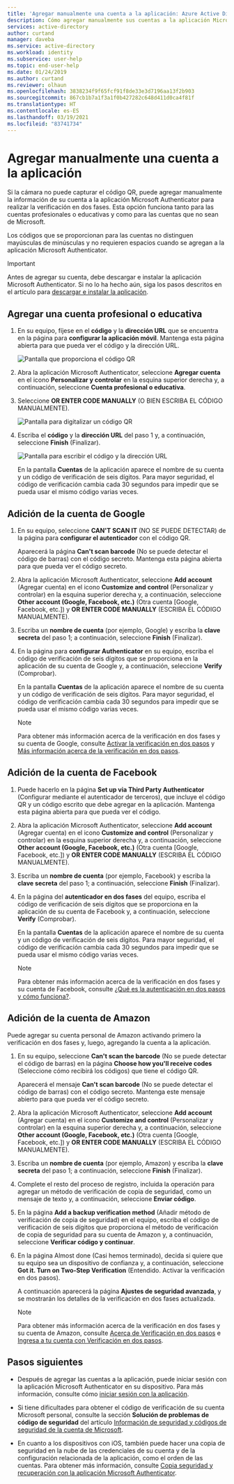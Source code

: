 ```yaml
---
title: 'Agregar manualmente una cuenta a la aplicación: Azure Active Directory | Microsoft Docs'
description: Cómo agregar manualmente sus cuentas a la aplicación Microsoft Authenticator para realizar la verificación en dos fases.
services: active-directory
author: curtand
manager: daveba
ms.service: active-directory
ms.workload: identity
ms.subservice: user-help
ms.topic: end-user-help
ms.date: 01/24/2019
ms.author: curtand
ms.reviewer: olhaun
ms.openlocfilehash: 3838234f9f65fcf91f8de33e3d7196aa13f2b903
ms.sourcegitcommit: 867cb1b7a1f3a1f0b427282c648d411d0ca4f81f
ms.translationtype: HT
ms.contentlocale: es-ES
ms.lasthandoff: 03/19/2021
ms.locfileid: "83741734"
---
```

# <a name="manually-add-an-account-to-the-app"></a>Agregar manualmente una cuenta a la aplicación

Si la cámara no puede capturar el código QR, puede agregar manualmente la información de su cuenta a la aplicación Microsoft Authenticator para realizar la verificación en dos fases. Esta opción funciona tanto para las cuentas profesionales o educativas y como para las cuentas que no sean de Microsoft.

Los códigos que se proporcionan para las cuentas no distinguen mayúsculas de minúsculas y no requieren espacios cuando se agregan a la aplicación Microsoft Authenticator.

>[!Important]
>Antes de agregar su cuenta, debe descargar e instalar la aplicación Microsoft Authenticator. Si no lo ha hecho aún, siga los pasos descritos en el artículo para [descargar e instalar la aplicación](user-help-auth-app-download-install.md).

## <a name="add-your-work-or-school-account"></a>Agregar una cuenta profesional o educativa

1. En su equipo, fíjese en el **código** y la **dirección URL** que se encuentra en la página para **configurar la aplicación móvil**. Mantenga esta página abierta para que pueda ver el código y la dirección URL.

    ![Pantalla que proporciona el código QR](./media/user-help-auth-app-add-account-manual/auth-app-barcode.png)

2. Abra la aplicación Microsoft Authenticator, seleccione **Agregar cuenta** en el icono **Personalizar y controlar** en la esquina superior derecha y, a continuación, seleccione **Cuenta profesional o educativa**.

3. Seleccione **OR ENTER CODE MANUALLY** (O BIEN ESCRIBA EL CÓDIGO MANUALMENTE).

    ![Pantalla para digitalizar un código QR](./media/user-help-auth-app-add-account-manual/auth-app-manual-code.png)

4. Escriba el **código** y la **dirección URL** del paso 1 y, a continuación, seleccione **Finish** (Finalizar).

    ![Pantalla para escribir el código y la dirección URL](./media/user-help-auth-app-add-account-manual/auth-app-code-url.png)

    En la pantalla **Cuentas** de la aplicación aparece el nombre de su cuenta y un código de verificación de seis dígitos. Para mayor seguridad, el código de verificación cambia cada 30 segundos para impedir que se pueda usar el mismo código varias veces.

## <a name="add-your-google-account"></a>Adición de la cuenta de Google

1. En su equipo, seleccione **CAN'T SCAN IT** (NO SE PUEDE DETECTAR) de la página para **configurar el autenticador** con el código QR.

    Aparecerá la página **Can't scan barcode** (No se puede detectar el código de barras) con el código secreto. Mantenga esta página abierta para que pueda ver el código secreto.

2. Abra la aplicación Microsoft Authenticator, seleccione **Add account** (Agregar cuenta) en el icono **Customize and control** (Personalizar y controlar) en la esquina superior derecha y, a continuación, seleccione **Other account (Google, Facebook, etc.)** (Otra cuenta [Google, Facebook, etc.]) y **OR ENTER CODE MANUALLY** (ESCRIBA EL CÓDIGO MANUALMENTE).

3. Escriba un **nombre de cuenta** (por ejemplo, Google) y escriba la **clave secreta** del paso 1; a continuación, seleccione **Finish** (Finalizar).

4. En la página para **configurar Authenticator** en su equipo, escriba el código de verificación de seis dígitos que se proporciona en la aplicación de su cuenta de Google y, a continuación, seleccione **Verify** (Comprobar).

    En la pantalla **Cuentas** de la aplicación aparece el nombre de su cuenta y un código de verificación de seis dígitos. Para mayor seguridad, el código de verificación cambia cada 30 segundos para impedir que se pueda usar el mismo código varias veces.

    >[!NOTE]
    >Para obtener más información acerca de la verificación en dos fases y su cuenta de Google, consulte [Activar la verificación en dos pasos](https://support.google.com/accounts/answer/185839) y [Más información acerca de la verificación en dos pasos](https://www.google.com/landing/2step/help.html).

## <a name="add-your-facebook-account"></a>Adición de la cuenta de Facebook

1. Puede hacerlo en la página **Set up via Third Party Authenticator** (Configurar mediante el autenticador de terceros), que incluye el código QR y un código escrito que debe agregar en la aplicación. Mantenga esta página abierta para que pueda ver el código.

2. Abra la aplicación Microsoft Authenticator, seleccione **Add account** (Agregar cuenta) en el icono **Customize and control** (Personalizar y controlar) en la esquina superior derecha y, a continuación, seleccione **Other account (Google, Facebook, etc.)** (Otra cuenta [Google, Facebook, etc.]) y **OR ENTER CODE MANUALLY** (ESCRIBA EL CÓDIGO MANUALMENTE).

3. Escriba un **nombre de cuenta** (por ejemplo, Facebook) y escriba la **clave secreta** del paso 1; a continuación, seleccione **Finish** (Finalizar).

4. En la página del **autenticador en dos fases** del equipo, escriba el código de verificación de seis dígitos que se proporciona en la aplicación de su cuenta de Facebook y, a continuación, seleccione **Verify** (Comprobar).

    En la pantalla **Cuentas** de la aplicación aparece el nombre de su cuenta y un código de verificación de seis dígitos. Para mayor seguridad, el código de verificación cambia cada 30 segundos para impedir que se pueda usar el mismo código varias veces.

    >[!NOTE]
    >Para obtener más información acerca de la verificación en dos fases y su cuenta de Facebook, consulte [¿Qué es la autenticación en dos pasos y cómo funciona?](https://www.facebook.com/help/148233965247823).

## <a name="add-your-amazon-account"></a>Adición de la cuenta de Amazon

Puede agregar su cuenta personal de Amazon activando primero la verificación en dos fases y, luego, agregando la cuenta a la aplicación.

1. En su equipo, seleccione **Can't scan the barcode** (No se puede detectar el código de barras) en la página **Choose how you'll receive codes** (Seleccione cómo recibirá los códigos) que tiene el código QR.

    Aparecerá el mensaje **Can't scan barcode** (No se puede detectar el código de barras) con el código secreto. Mantenga este mensaje abierto para que pueda ver el código secreto.

2. Abra la aplicación Microsoft Authenticator, seleccione **Add account** (Agregar cuenta) en el icono **Customize and control** (Personalizar y controlar) en la esquina superior derecha y, a continuación, seleccione **Other account (Google, Facebook, etc.)** (Otra cuenta [Google, Facebook, etc.]) y **OR ENTER CODE MANUALLY** (ESCRIBA EL CÓDIGO MANUALMENTE).

3. Escriba un **nombre de cuenta** (por ejemplo, Amazon) y escriba la **clave secreta** del paso 1; a continuación, seleccione **Finish** (Finalizar).

4. Complete el resto del proceso de registro, incluida la operación para agregar un método de verificación de copia de seguridad, como un mensaje de texto y, a continuación, seleccione **Enviar código**.

5. En la página **Add a backup verification method** (Añadir método de verificación de copia de seguridad) en el equipo, escriba el código de verificación de seis dígitos que proporciona el método de verificación de copia de seguridad para su cuenta de Amazon y, a continuación, seleccione **Verificar código y continuar**.

6. En la página Almost done (Casi hemos terminado), decida si quiere que su equipo sea un dispositivo de confianza y, a continuación, seleccione **Got it. Turn on Two-Step Verification** (Entendido. Activar la verificación en dos pasos).

    A continuación aparecerá la página **Ajustes de seguridad avanzada**, y se mostrarán los detalles de la verificación en dos fases actualizada.

    >[!NOTE]
    >Para obtener más información acerca de la verificación en dos fases y su cuenta de Amazon, consulte [Acerca de Verificación en dos pasos](https://www.amazon.com/gp/help/customer/display.html?nodeId=201596330) e [Ingresa a tu cuenta con Verificación en dos pasos](https://www.amazon.com/gp/help/customer/display.html?nodeId=201962440).    

## <a name="next-steps"></a>Pasos siguientes

- Después de agregar las cuentas a la aplicación, puede iniciar sesión con la aplicación Microsoft Authenticator en su dispositivo. Para más información, consulte cómo [iniciar sesión con la aplicación](user-help-auth-app-sign-in.md).

- Si tiene dificultades para obtener el código de verificación de su cuenta Microsoft personal, consulte la sección **Solución de problemas de código de seguridad** del artículo [Información de seguridad y códigos de seguridad de la cuenta de Microsoft](https://support.microsoft.com/help/12428/microsoft-account-security-info-verification-codes).

- En cuanto a los dispositivos con iOS, también puede hacer una copia de seguridad en la nube de las credenciales de su cuenta y de la configuración relacionada de la aplicación, como el orden de las cuentas. Para obtener más información, consulte [Copia seguridad y recuperación con la aplicación Microsoft Authenticator](user-help-auth-app-backup-recovery.md).
